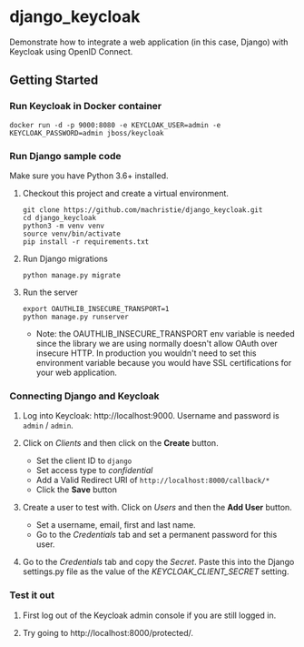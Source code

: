 # django_keycloak

Demonstrate how to integrate a web application (in this case, Django) with
Keycloak using OpenID Connect.

## Getting Started

### Run Keycloak in Docker container

```
docker run -d -p 9000:8080 -e KEYCLOAK_USER=admin -e KEYCLOAK_PASSWORD=admin jboss/keycloak
```

### Run Django sample code

Make sure you have Python 3.6+ installed.

1.  Checkout this project and create a virtual environment.

    ```
    git clone https://github.com/machristie/django_keycloak.git
    cd django_keycloak
    python3 -m venv venv
    source venv/bin/activate
    pip install -r requirements.txt
    ```

2.  Run Django migrations

    ```
    python manage.py migrate
    ```

3.  Run the server

    ```
    export OAUTHLIB_INSECURE_TRANSPORT=1
    python manage.py runserver
    ```

    - Note: the OAUTHLIB_INSECURE_TRANSPORT env variable is needed since the
      library we are using normally doesn't allow OAuth over insecure HTTP. In
      production you wouldn't need to set this environment variable because you
      would have SSL certifications for your web application.

### Connecting Django and Keycloak

1. Log into Keycloak: http://localhost:9000. Username and password is `admin` / `admin`.

2. Click on _Clients_ and then click on the **Create** button.

   - Set the client ID to `django`
   - Set access type to _confidential_
   - Add a Valid Redirect URI of `http://localhost:8000/callback/*`
   - Click the **Save** button

3. Create a user to test with. Click on _Users_ and then the **Add User** button.

   - Set a username, email, first and last name.
   - Go to the _Credentials_ tab and set a permanent password for this user.

4. Go to the _Credentials_ tab and copy the _Secret_. Paste this into the
   Django settings.py file as the value of the _KEYCLOAK_CLIENT_SECRET_ setting.

### Test it out

1. First log out of the Keycloak admin console if you are still logged in.

2. Try going to http://localhost:8000/protected/.
